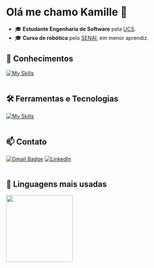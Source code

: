 # Olá me chamo Kamille 👋

- 🎓 **Estudante Engenharia de Software** pela [UCS](https://www.ucs.br/site).
- 🎓 **Curso de robótica** pelo [SENAI](https://www.senairs.org.br/), em menor aprendiz.
  

## 🚀 Conhecimentos
[![My Skills](https://skillicons.dev/icons?i=html,css,python,javascript,c)](https://skillicons.dev)<br><br>

## 🛠️ Ferramentas e Tecnologias
[![My Skills](https://skillicons.dev/icons?i=vscode,git,github)](https://skillicons.dev)<br><br>

## 📫 Contato

[![Gmail Badge](https://img.shields.io/badge/-{kamillerocha0704002@gmail.com}-006bed?style=flat-square&logo=Gmail&logoColor=white&link=mailto:{SeuEmail})](mailto:{SeuEmail})
[![LinkedIn](https://img.shields.io/badge/-LinkedIn-blue?style=flat-square&logo=linkedin&logoColor=white)](https://www.linkedin.com/in/kamille-rocha-37958a307)<br><br>

## 📌 Linguagens mais usadas

<div>
<a href="https://github.com/Kamille07-dev">
<img loading="lazy" height="180em" src="https://github-readme-stats.vercel.app/api/top-langs/?username=Kamille07-dev&layout=compact&langs_count=7&theme=dracula"/>
</div>











